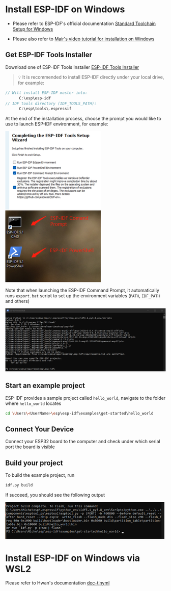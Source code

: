 # Install ESP-IDF on Windows
- Please refer to ESP-IDF's official documentation [Standard Toolchain Setup for Windows](https://docs.espressif.com/projects/esp-idf/en/latest/esp32/get-started/windows-setup.html#esp-idf-tools-installer)

- Please also refer to [Mair's video tutorial for installation on Windows](https://learnesp32.com/videos/1/1_%5Bwindows%5D%20installing%20the%20esp-idf)

## Get ESP-IDF Tools Installer
 Download one of ESP-IDF Tools Installer
 [ESP-IDF Tools Installer](https://docs.espressif.com/projects/esp-idf/en/latest/esp32/get-started/windows-setup.html)

>:bulb: It is recommended to install ESP-IDF directly under your local drive, for example:
```c
// Will install ESP-IDF master into:
      C:\esp\esp-idf
// IDF tools directory (IDF_TOOLS_PATH): 
      C:\esp\tools\.espressif
```
At the end of the installation process, choose the prompt you would like to use to launch ESP-IDF environment, for example:

<img src = "./image/cmd.png" width = "300"> <img src = "./image/cmd-shortcut.png" width = "300">

Note that when launching the ESP-IDF Command Prompt, it automatically runs `export.bat` script to set up the environment variables (`PATH`, `IDF_PATH` and others)

<img src = "./image/esp-idf-installer-powershell.png" width = "600"> 

## Start an example project
ESP-IDF provides a sample project called `hello_world`, navigate to the folder where `hello_world` locates

```sh
cd \Users\<UserName>\esp\esp-idf\examples\get-started\hello_world
```
## Connect Your Device
Connect your ESP32 board to the computer and check under which serial port the board is visible


## Build your project
To build the example project, run
```sh 
idf.py build
```
If succeed, you should see the following output

<img src = "./image/idf-build-windows.png" width = "500">


# Install ESP-IDF on Windows via WSL2 
Please refer to Hwan's documentation [doc-tinyml](https://github.com/MACSO-AI/doc-tinyml/blob/main/main.pdf)
